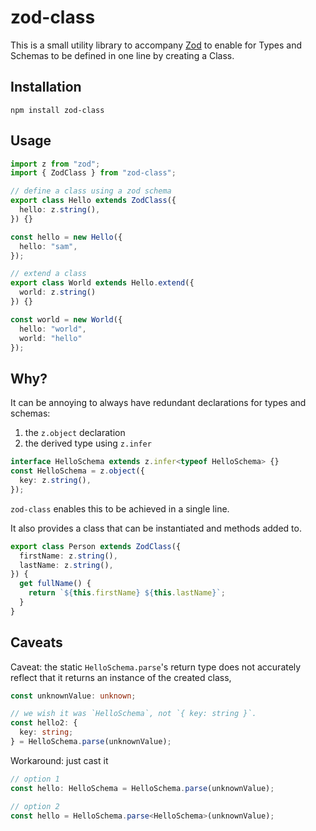 # zod-class

This is a small utility library to accompany [Zod](https://github.com/colinhacks/zod) to enable for Types and Schemas to be defined in one line by creating a Class.

## Installation

```
npm install zod-class
```

## Usage


```ts
import z from "zod";
import { ZodClass } from "zod-class";

// define a class using a zod schema
export class Hello extends ZodClass({
  hello: z.string(),
}) {}

const hello = new Hello({
  hello: "sam",
});

// extend a class
export class World extends Hello.extend({
  world: z.string()
}) {}

const world = new World({
  hello: "world",
  world: "hello"
});
```

## Why?

It can be annoying to always have redundant declarations for types and schemas:

1. the `z.object` declaration
2. the derived type using `z.infer`

```ts
interface HelloSchema extends z.infer<typeof HelloSchema> {}
const HelloSchema = z.object({
  key: z.string(),
});
```

`zod-class` enables this to be achieved in a single line.

It also provides a class that can be instantiated and methods added to.

```ts
export class Person extends ZodClass({
  firstName: z.string(),
  lastName: z.string(),
}) {
  get fullName() {
    return `${this.firstName} ${this.lastName}`;
  }
}
```

## Caveats

Caveat: the static `HelloSchema.parse`'s return type does not accurately reflect that it returns an instance of the created class,

```ts
const unknownValue: unknown;

// we wish it was `HelloSchema`, not `{ key: string }`.
const hello2: {
  key: string;
} = HelloSchema.parse(unknownValue);
```

Workaround: just cast it

```ts
// option 1
const hello: HelloSchema = HelloSchema.parse(unknownValue);

// option 2
const hello = HelloSchema.parse<HelloSchema>(unknownValue);
```
